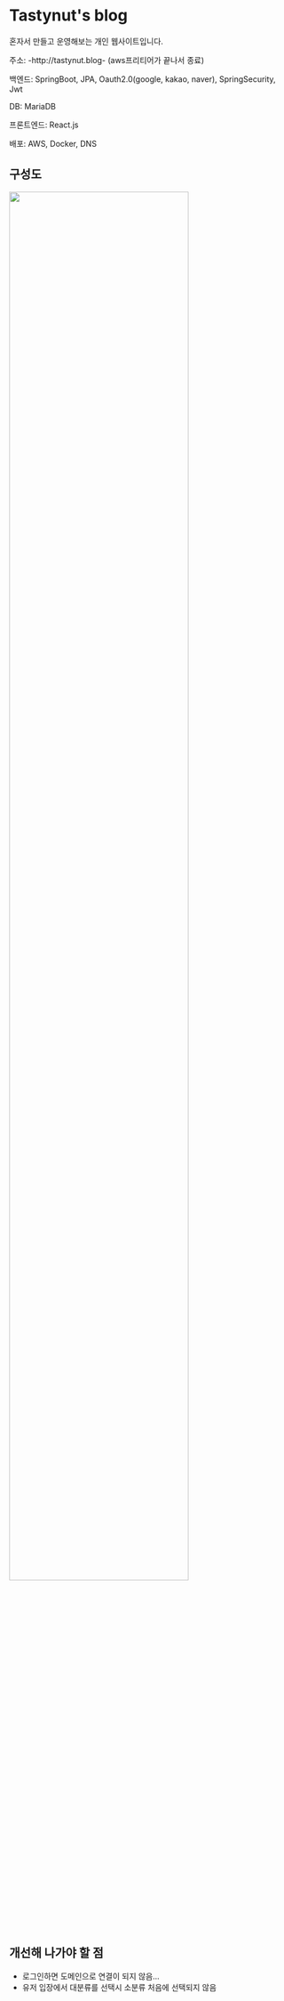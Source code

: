 # Tastynut's blog
혼자서 만들고 운영해보는 개인 웹사이트입니다.

주소: -http://tastynut.blog- (aws프리티어가 끝나서 종료) 

백엔드: SpringBoot, JPA, Oauth2.0(google, kakao, naver), SpringSecurity, Jwt

DB: MariaDB

프론트엔드: React.js

배포: AWS, Docker, DNS

## 구성도
<img width="80%" src="https://user-images.githubusercontent.com/74577825/202366723-49e93f96-a15e-4c80-b83c-8daed4616c7c.png"> 

## 개선해 나가야 할 점
 - 로그인하면 도메인으로 연결이 되지 않음...
 - 유저 입장에서 대분류를 선택시 소분류 처음에 선택되지 않음
